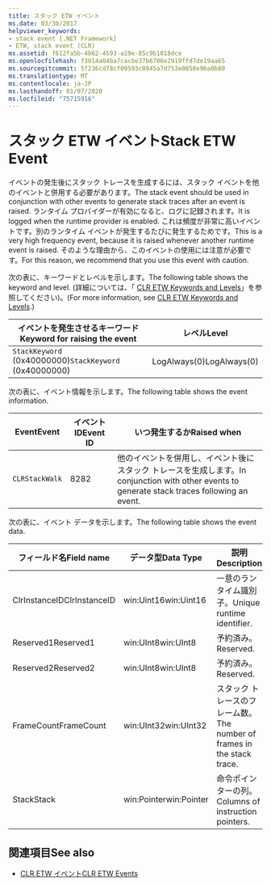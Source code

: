 ```yaml
---
title: スタック ETW イベント
ms.date: 03/30/2017
helpviewer_keywords:
- stack event [.NET Framework]
- ETW, stack event (CLR)
ms.assetid: f612fa5b-4b62-4593-a19e-85c9b1018dce
ms.openlocfilehash: f3014a04ba7cacbe37b6706e2919ffd7de19aa65
ms.sourcegitcommit: 5f236cd78cf09593c8945a7d753e0850e96a0b80
ms.translationtype: MT
ms.contentlocale: ja-JP
ms.lasthandoff: 01/07/2020
ms.locfileid: "75715916"
---
```

# <a name="stack-etw-event"></a><span data-ttu-id="02ea2-102">スタック ETW イベント</span><span class="sxs-lookup"><span data-stu-id="02ea2-102">Stack ETW Event</span></span>
<span data-ttu-id="02ea2-103">イベントの発生後にスタック トレースを生成するには、スタック イベントを他のイベントと併用する必要があります。</span><span class="sxs-lookup"><span data-stu-id="02ea2-103">The stack event should be used in conjunction with other events to generate stack traces after an event is raised.</span></span> <span data-ttu-id="02ea2-104">ランタイム プロバイダーが有効になると、ログに記録されます。</span><span class="sxs-lookup"><span data-stu-id="02ea2-104">It is logged when the runtime provider is enabled.</span></span> <span data-ttu-id="02ea2-105">これは頻度が非常に高いイベントです。別のランタイム イベントが発生するたびに発生するためです。</span><span class="sxs-lookup"><span data-stu-id="02ea2-105">This is a very high frequency event, because it is raised whenever another runtime event is raised.</span></span> <span data-ttu-id="02ea2-106">そのような理由から、このイベントの使用には注意が必要です。</span><span class="sxs-lookup"><span data-stu-id="02ea2-106">For this reason, we recommend that you use this event with caution.</span></span>  
  
 <span data-ttu-id="02ea2-107">次の表に、キーワードとレベルを示します。</span><span class="sxs-lookup"><span data-stu-id="02ea2-107">The following table shows the keyword and level.</span></span> <span data-ttu-id="02ea2-108">(詳細については、「 [CLR ETW Keywords and Levels](clr-etw-keywords-and-levels.md)」を参照してください)。</span><span class="sxs-lookup"><span data-stu-id="02ea2-108">(For more information, see [CLR ETW Keywords and Levels](clr-etw-keywords-and-levels.md).)</span></span>  
  
|<span data-ttu-id="02ea2-109">イベントを発生させるキーワード</span><span class="sxs-lookup"><span data-stu-id="02ea2-109">Keyword for raising the event</span></span>|<span data-ttu-id="02ea2-110">レベル</span><span class="sxs-lookup"><span data-stu-id="02ea2-110">Level</span></span>|  
|-----------------------------------|-----------|  
|<span data-ttu-id="02ea2-111">`StackKeyword` (0x40000000)</span><span class="sxs-lookup"><span data-stu-id="02ea2-111">`StackKeyword` (0x40000000)</span></span>|<span data-ttu-id="02ea2-112">LogAlways(0)</span><span class="sxs-lookup"><span data-stu-id="02ea2-112">LogAlways(0)</span></span>|  
  
 <span data-ttu-id="02ea2-113">次の表に、イベント情報を示します。</span><span class="sxs-lookup"><span data-stu-id="02ea2-113">The following table shows the event information.</span></span>  
  
|<span data-ttu-id="02ea2-114">Event</span><span class="sxs-lookup"><span data-stu-id="02ea2-114">Event</span></span>|<span data-ttu-id="02ea2-115">イベント ID</span><span class="sxs-lookup"><span data-stu-id="02ea2-115">Event ID</span></span>|<span data-ttu-id="02ea2-116">いつ発生するか</span><span class="sxs-lookup"><span data-stu-id="02ea2-116">Raised when</span></span>|  
|-----------|--------------|-----------------|  
|`CLRStackWalk`|<span data-ttu-id="02ea2-117">82</span><span class="sxs-lookup"><span data-stu-id="02ea2-117">82</span></span>|<span data-ttu-id="02ea2-118">他のイベントを併用し、イベント後にスタック トレースを生成します。</span><span class="sxs-lookup"><span data-stu-id="02ea2-118">In conjunction with other events to generate stack traces following an event.</span></span>|  
  
 <span data-ttu-id="02ea2-119">次の表に、イベント データを示します。</span><span class="sxs-lookup"><span data-stu-id="02ea2-119">The following table shows the event data.</span></span>  
  
|<span data-ttu-id="02ea2-120">フィールド名</span><span class="sxs-lookup"><span data-stu-id="02ea2-120">Field name</span></span>|<span data-ttu-id="02ea2-121">データ型</span><span class="sxs-lookup"><span data-stu-id="02ea2-121">Data Type</span></span>|<span data-ttu-id="02ea2-122">説明</span><span class="sxs-lookup"><span data-stu-id="02ea2-122">Description</span></span>|  
|----------------|---------------|-----------------|  
|<span data-ttu-id="02ea2-123">ClrInstanceID</span><span class="sxs-lookup"><span data-stu-id="02ea2-123">ClrInstanceID</span></span>|<span data-ttu-id="02ea2-124">win:Uint16</span><span class="sxs-lookup"><span data-stu-id="02ea2-124">win:Uint16</span></span>|<span data-ttu-id="02ea2-125">一意のランタイム識別子。</span><span class="sxs-lookup"><span data-stu-id="02ea2-125">Unique runtime identifier.</span></span>|  
|<span data-ttu-id="02ea2-126">Reserved1</span><span class="sxs-lookup"><span data-stu-id="02ea2-126">Reserved1</span></span>|<span data-ttu-id="02ea2-127">win:UInt8</span><span class="sxs-lookup"><span data-stu-id="02ea2-127">win:UInt8</span></span>|<span data-ttu-id="02ea2-128">予約済み。</span><span class="sxs-lookup"><span data-stu-id="02ea2-128">Reserved.</span></span>|  
|<span data-ttu-id="02ea2-129">Reserved2</span><span class="sxs-lookup"><span data-stu-id="02ea2-129">Reserved2</span></span>|<span data-ttu-id="02ea2-130">win:UInt8</span><span class="sxs-lookup"><span data-stu-id="02ea2-130">win:UInt8</span></span>|<span data-ttu-id="02ea2-131">予約済み。</span><span class="sxs-lookup"><span data-stu-id="02ea2-131">Reserved.</span></span>|  
|<span data-ttu-id="02ea2-132">FrameCount</span><span class="sxs-lookup"><span data-stu-id="02ea2-132">FrameCount</span></span>|<span data-ttu-id="02ea2-133">win:UInt32</span><span class="sxs-lookup"><span data-stu-id="02ea2-133">win:UInt32</span></span>|<span data-ttu-id="02ea2-134">スタック トレースのフレーム数。</span><span class="sxs-lookup"><span data-stu-id="02ea2-134">The number of frames in the stack trace.</span></span>|  
|<span data-ttu-id="02ea2-135">Stack</span><span class="sxs-lookup"><span data-stu-id="02ea2-135">Stack</span></span>|<span data-ttu-id="02ea2-136">win:Pointer</span><span class="sxs-lookup"><span data-stu-id="02ea2-136">win:Pointer</span></span>|<span data-ttu-id="02ea2-137">命令ポインターの列。</span><span class="sxs-lookup"><span data-stu-id="02ea2-137">Columns of instruction pointers.</span></span>|  
  
## <a name="see-also"></a><span data-ttu-id="02ea2-138">関連項目</span><span class="sxs-lookup"><span data-stu-id="02ea2-138">See also</span></span>

- [<span data-ttu-id="02ea2-139">CLR ETW イベント</span><span class="sxs-lookup"><span data-stu-id="02ea2-139">CLR ETW Events</span></span>](clr-etw-events.md)

